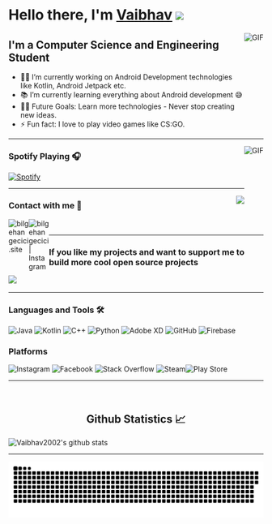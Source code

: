 # Hello there, I'm [Vaibhav](https://vaibhavjaiswal.vercel.app) <img width="30px" src="https://media.tenor.com/images/3b388fe03da271d2674faf85eb7c3fcd/tenor.gif" />

<img align="right" alt="GIF" height="160px" src="https://media.giphy.com/media/du3J3cXyzhj75IOgvA/giphy.gif" />

## I'm a Computer Science and Engineering Student  

- 👨‍💻 I’m currently working on Android Development technologies like Kotlin, Android Jetpack etc.
- 📚 I’m currently learning everything about Android development 😅
- 💪🏼 Future Goals: Learn more technologies - Never stop creating new ideas.
- ⚡ Fun fact: I love to play video games like CS:GO.

---


<img align="right" alt="GIF" height="170px" src="https://media.giphy.com/media/J5B1Y8QZnzXXbLQIBu/giphy.gif" />

### Spotify Playing 🎧

[![Spotify](https://novatorem.bgstatic.vercel.app/api/spotify)](https://open.spotify.com/user/31tn2xuvspbm3z7pyamk7esvxtmq)

---

<img align="right" src="https://estruyf-github.azurewebsites.net/api/VisitorHit?user=Vaibhav2002&repo=Bgstatic&countColorcountColor&countColor=%237B1E7B"/>

### Contact with me 📝


[<img align="left" alt="bilgehangecici.site" width="40px" src="https://i.pinimg.com/originals/1d/46/dd/1d46dda5b99cf1a91a1e2377fb948b36.gif" />][website]
[<img align="left" alt="bilgehangecici | Instagram" width="40px" src="https://thumbs.gfycat.com/OrnateOrneryFoal-max-1mb.gif" />][instagram]

<br />

---
  
### If you like my projects and want to support me to build more cool open source projects
  
<a href="https://www.buymeacoffee.com/VaibhavJaiswal"><img src="https://img.buymeacoffee.com/button-api/?text=Buy me a coffee&emoji=&slug=VaibhavJaiswal&button_colour=FFDD00&font_colour=000000&font_family=Cookie&outline_colour=000000&coffee_colour=ffffff"></a>


---

### Languages and Tools 🛠 

<img alt="Java" src="https://img.shields.io/badge/java-%23ED8B00.svg?&style=for-the-badge&logo=java&logoColor=white"/>  <img alt="Kotlin" src="https://img.shields.io/badge/kotlin-%230095D5.svg?&style=for-the-badge&logo=kotlin&logoColor=white" />  <img alt="C++" src="https://img.shields.io/badge/c++%20-%2300599C.svg?&style=for-the-badge&logo=c%2B%2B&ogoColor=white"/>  <img alt="Python" src="https://img.shields.io/badge/python%20-%2314354C.svg?&style=for-the-badge&logo=python&logoColor=white"/>
<img alt="Adobe XD" src="https://img.shields.io/badge/adobe%20xd%20-%23FF26BE.svg?&style=for-the-badge&logo=adobe%20xd&logoColor=white"/>  <img alt="GitHub" src="https://img.shields.io/badge/github%20-%23121011.svg?&style=for-the-badge&logo=github&logoColor=white"/>  <img alt="Firebase" src="https://img.shields.io/badge/firebase%20-%23039BE5.svg?&style=for-the-badge&logo=firebase"/>
<br>

### Platforms

<img alt="Instagram" src="https://img.shields.io/badge/Vaibhav Jaiswal%20-%23E4405F.svg?&style=for-the-badge&logo=Instagram&logoColor=white" href="https://www.instagram.com/vaibhav.jaiswal.2511/"/>  <img alt="Facebook" src="https://img.shields.io/badge/Facebook%20-%231877F2.svg?&style=for-the-badge&logo=Facebook&logoColor=white"/>  <img alt="Stack Overflow" src="https://img.shields.io/badge/-Stack%20overflow-FE7A16?style=for-the-badge&logo=stack-overflow&logoColor=white"/>
<img alt="Steam" src="https://img.shields.io/badge/steam%20-%23000000.svg?&style=for-the-badge&logo=steam&logoColor=white"/><img alt="Play Store" src="https://img.shields.io/badge/Google_Play-414141?style=for-the-badge&logo=google-play&logoColor=white" />
<br/>

---

<br/>

 <h2 align="center"> Github Statistics 📈 </h2>
 
![Vaibhav2002's github stats](https://github-readme-stats.vercel.app/api?username=Vaibhav2002&theme=blue-green) <br>

---

[website]: https://vaibhav2002.github.io
[instagram]: https://www.instagram.com/vaibhav.jaiswal.2511/


![Snake animation](https://github.com/luisjeremias/luisjeremias/blob/output/github-contribution-grid-snake.svg)




